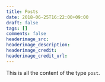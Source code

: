 ```yaml
---
title: Posts
date: 2018-06-25T16:22:00+09:00
draft: false
tags: []
comments: false
headerimage_src:
headerimage_description:
headerimage_credit:
headerimage_credit_url:
---
```


This is all the content of the type `post`.
